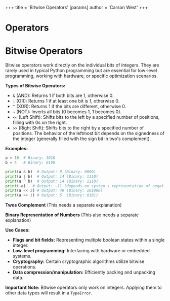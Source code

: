 +++
 title = 'Bitwise Operators'
[params]
	author = 'Carson West'
+++
# Operators
# Bitwise Operators 
Bitwise operators work directly on the individual bits of integers.  They are rarely used in typical Python programming but are essential for low-level programming, working with hardware, or specific optimization scenarios.


**Types of Bitwise Operators:**

*   `&` (AND):  Returns 1 if both bits are 1, otherwise 0.
*   `|` (OR): Returns 1 if at least one bit is 1, otherwise 0.
*   `^` (XOR): Returns 1 if the bits are different, otherwise 0.
*   `~` (NOT): Inverts all bits (0 becomes 1, 1 becomes 0).
*   `<<` (Left Shift): Shifts bits to the left by a specified number of positions, filling with 0s on the right.
*   `>>` (Right Shift): Shifts bits to the right by a specified number of positions.  The behavior of the leftmost bit depends on the signedness of the integer (generally filled with the sign bit in two's complement).


**Examples:**

```python
a = 10  # Binary: 1010
b = 4   # Binary: 0100

print(a & b)  # Output: 0 (Binary: 0000)
print(a | b)  # Output: 14 (Binary: 1110)
print(a ^ b)  # Output: 14 (Binary: 1110)
print(~a)   # Output: -11 (depends on system's representation of negative numbers)
print(a << 2) # Output: 40 (Binary: 101000)
print(a >> 1) # Output: 5  (Binary: 0101)

```

**Twos Complement**  (This needs a separate explanation)

**Binary Representation of Numbers** (This also needs a separate explanation)


**Use Cases:**

*   **Flags and bit fields:**  Representing multiple boolean states within a single integer.
*   **Low-level programming:** Interfacing with hardware or embedded systems.
*   **Cryptography:** Certain cryptographic algorithms utilize bitwise operations.
*   **Data compression/manipulation:**  Efficiently packing and unpacking data.


**Important Note:**  Bitwise operators only work on integers. Applying them to other data types will result in a `TypeError`.
